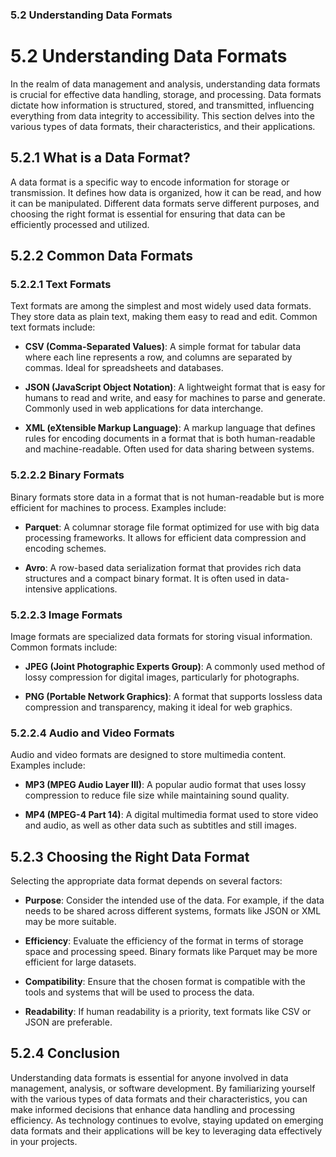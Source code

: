 ### 5.2 Understanding Data Formats

# 5.2 Understanding Data Formats

In the realm of data management and analysis, understanding data formats is crucial for effective data handling, storage, and processing. Data formats dictate how information is structured, stored, and transmitted, influencing everything from data integrity to accessibility. This section delves into the various types of data formats, their characteristics, and their applications.

## 5.2.1 What is a Data Format?

A data format is a specific way to encode information for storage or transmission. It defines how data is organized, how it can be read, and how it can be manipulated. Different data formats serve different purposes, and choosing the right format is essential for ensuring that data can be efficiently processed and utilized.

## 5.2.2 Common Data Formats

### 5.2.2.1 Text Formats

Text formats are among the simplest and most widely used data formats. They store data as plain text, making them easy to read and edit. Common text formats include:

- **CSV (Comma-Separated Values)**: A simple format for tabular data where each line represents a row, and columns are separated by commas. Ideal for spreadsheets and databases.
  
- **JSON (JavaScript Object Notation)**: A lightweight format that is easy for humans to read and write, and easy for machines to parse and generate. Commonly used in web applications for data interchange.

- **XML (eXtensible Markup Language)**: A markup language that defines rules for encoding documents in a format that is both human-readable and machine-readable. Often used for data sharing between systems.

### 5.2.2.2 Binary Formats

Binary formats store data in a format that is not human-readable but is more efficient for machines to process. Examples include:

- **Parquet**: A columnar storage file format optimized for use with big data processing frameworks. It allows for efficient data compression and encoding schemes.

- **Avro**: A row-based data serialization format that provides rich data structures and a compact binary format. It is often used in data-intensive applications.

### 5.2.2.3 Image Formats

Image formats are specialized data formats for storing visual information. Common formats include:

- **JPEG (Joint Photographic Experts Group)**: A commonly used method of lossy compression for digital images, particularly for photographs.

- **PNG (Portable Network Graphics)**: A format that supports lossless data compression and transparency, making it ideal for web graphics.

### 5.2.2.4 Audio and Video Formats

Audio and video formats are designed to store multimedia content. Examples include:

- **MP3 (MPEG Audio Layer III)**: A popular audio format that uses lossy compression to reduce file size while maintaining sound quality.

- **MP4 (MPEG-4 Part 14)**: A digital multimedia format used to store video and audio, as well as other data such as subtitles and still images.

## 5.2.3 Choosing the Right Data Format

Selecting the appropriate data format depends on several factors:

- **Purpose**: Consider the intended use of the data. For example, if the data needs to be shared across different systems, formats like JSON or XML may be more suitable.

- **Efficiency**: Evaluate the efficiency of the format in terms of storage space and processing speed. Binary formats like Parquet may be more efficient for large datasets.

- **Compatibility**: Ensure that the chosen format is compatible with the tools and systems that will be used to process the data.

- **Readability**: If human readability is a priority, text formats like CSV or JSON are preferable.

## 5.2.4 Conclusion

Understanding data formats is essential for anyone involved in data management, analysis, or software development. By familiarizing yourself with the various types of data formats and their characteristics, you can make informed decisions that enhance data handling and processing efficiency. As technology continues to evolve, staying updated on emerging data formats and their applications will be key to leveraging data effectively in your projects.